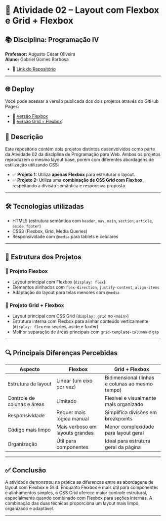 # 🧩 Atividade 02 – Layout com Flexbox e Grid + Flexbox

## 📚 Disciplina: Programação IV
**Professor:** Augusto César Oliveira  
**Aluno:** Gabriel Gomes Barbosa
- 🔗 [Link do Repositório](https://github.com/GabrielBarbosa0/PROGRAMACAO-IV/tree/8e26ba2fda49564ea3a8e87f18dc31d0cbc18e7f/Introdu%C3%A7%C3%A3o-ao-CSS/Atividade-02-Introduc%CC%A7a%CC%83o-a-o-CSS-Programac%CC%A7a%CC%83o-para-Web)

---

## 🌐 Deploy

Você pode acessar a versão publicada dos dois projetos através do GitHub Pages:

- 🔗 [Versão Flexbox](https://gabrielbarbosa0.github.io/PROGRAMACAO-IV/Introdu%C3%A7%C3%A3o-ao-CSS/Atividade-02-Introduc%CC%A7a%CC%83o-a-o-CSS-Programac%CC%A7a%CC%83o-para-Web/Layout-Flexbox/index.html)
- 🔗 [Versão Grid + Flexbox](https://gabrielbarbosa0.github.io/PROGRAMACAO-IV/Introdu%C3%A7%C3%A3o-ao-CSS/Atividade-02-Introduc%CC%A7a%CC%83o-a-o-CSS-Programac%CC%A7a%CC%83o-para-Web/Layout-Flexbox-e-Grid/index.html)


## 📌 Descrição

Este repositório contém dois projetos distintos desenvolvidos como parte da Atividade 02 da disciplina de Programação para Web. Ambos os projetos reproduzem o mesmo layout base, porém com diferentes abordagens de estilização utilizando CSS:

- ✅ **Projeto 1:** Utiliza **apenas Flexbox** para estruturar o layout.
- ✅ **Projeto 2:** Utiliza uma **combinação de CSS Grid com Flexbox**, respeitando a divisão semântica e responsiva proposta.

---

## 🛠️ Tecnologias utilizadas

- HTML5 (estrutura semântica com `header`, `nav`, `main`, `section`, `article`, `aside`, `footer`)
- CSS3 (Flexbox, Grid, Media Queries)
- Responsividade com `@media` para tablets e celulares

---

## 🧱 Estrutura dos Projetos

### 📁 Projeto Flexbox

- Layout principal com Flexbox (`display: flex`)
- Elementos alinhados com `flex-direction`, `justify-content`, `align-items`
- Adaptação do layout para telas menores com `@media`

### 📁 Projeto Grid + Flexbox

- Layout principal com CSS Grid (`display: grid` no `<main>`)
- Estrutura interna com Flexbox para alinhar conteúdo verticalmente (`display: flex` em seções, aside e footer)
- Melhor separação de áreas principais com `grid-template-columns` e `gap`

---

## 🔍 Principais Diferenças Percebidas

| Aspecto                         | Flexbox                         | Grid + Flexbox                                        |
|----------------------------------|----------------------------------|--------------------------------------------------------|
| Estrutura de layout             | Linear (um eixo por vez)         | Bidimensional (linhas e colunas ao mesmo tempo)        |
| Controle de colunas e áreas     | Limitado                         | Flexível e visualmente mais organizado                 |
| Responsividade                  | Requer mais lógica manual        | Simplifica divisões em breakpoints                     |
| Código mais limpo               | Mais verboso em layouts grandes  | Menor complexidade para layout geral                   |
| Organização                     | Útil para componentes            | Ideal para estrutura geral da página                   |


---

## ✅ Conclusão

A atividade demonstrou na prática as diferenças entre as abordagens de layout com Flexbox e Grid. Enquanto Flexbox é mais útil para componentes e alinhamentos simples, o CSS Grid oferece maior controle estrutural, especialmente quando combinado com Flexbox para seções internas. A combinação das duas técnicas proporciona um layout mais limpo, organizado e adaptável.

---
